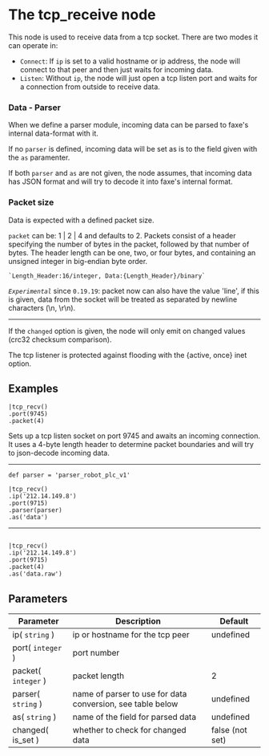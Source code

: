 The tcp_receive node
=====================

This node is used to receive data from a tcp socket.
There are two modes it can operate in:

+ `Connect`: If `ip` is set to a valid hostname or ip address, the node will connect to that peer and then just waits for incoming data.
+ `Listen`: Without `ip`, the node will just open a tcp listen port and waits for a connection from outside to receive data.

 

### Data - Parser

When we define a parser module, incoming data can be parsed to faxe's internal data-format with it. 

If no `parser` is defined, incoming data will be set as is to the field given with the `as` paramenter.

If both `parser` and `as` are not given, the node assumes, that incoming data has JSON format and will try to decode it into
faxe's internal format.


### Packet size

Data is expected with a defined packet size.

`packet` can be: 1 | 2 | 4 and defaults to 2.
Packets consist of a header specifying the number of bytes in the packet,
followed by that number of bytes. The header length can be one, two, or four bytes,
and containing an unsigned integer in big-endian byte order.

    `Length_Header:16/integer, Data:{Length_Header}/binary`

_`Experimental`_ since `0.19.19`: packet now can also have the value 'line', if this is given, data from the socket will be
treated as separated by newline characters (\n, \r\n).

-----


If the `changed` option is given, the node will only emit on changed values (crc32 checksum comparison).

The tcp listener is protected against flooding with the {active, once} inet option.

Examples
-------

```dfs  
|tcp_recv() 
.port(9745) 
.packet(4) 
```     
Sets up a tcp listen socket on port 9745 and awaits an incoming connection. It uses a 4-byte length header to determine 
packet boundaries and will try to json-decode incoming data.

---------------------------------------
```dfs  
def parser = 'parser_robot_plc_v1'

|tcp_recv()
.ip('212.14.149.8')
.port(9715)
.parser(parser)
.as('data')
```     
--------------------------------

```dfs  
 
|tcp_recv()
.ip('212.14.149.8')
.port(9715) 
.packet(4)
.as('data.raw')
```     


Parameters
----------

| Parameter           | Description                                                | Default         |
|---------------------|------------------------------------------------------------|-----------------|
| ip( `string` )      | ip or hostname for the tcp peer                            | undefined       |
| port( `integer` )   | port number                                                |                 |
| packet( `integer` ) | packet length                                              | 2               |
| parser( `string` )  | name of parser to use for data conversion, see table below | undefined       |
| as( `string` )      | name of the field for parsed data                          | undefined       |
| changed( is_set )   | whether to check for changed data                          | false (not set) |
